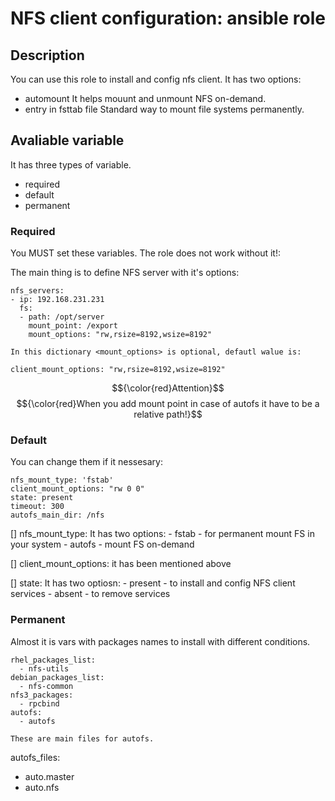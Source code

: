 # NFS client configuration: ansible role

## Description

You can use this role to install and config nfs client.
It has two options:
  - automount
    It helps mouunt and unmount NFS on-demand.
  - entry in fsttab file
    Standard way to mount file systems permanently.

## Avaliable variable

It has three types of variable.
  - required
  - default
  - permanent

### Required
You MUST set these variables. The role does not work without it!:

The main thing is to define NFS server with it's options:
```
nfs_servers: 
- ip: 192.168.231.231
  fs:
  - path: /opt/server
    mount_point: /export
    mount_options: "rw,rsize=8192,wsize=8192"

In this dictionary <mount_options> is optional, defautl walue is:

client_mount_options: "rw,rsize=8192,wsize=8192"
```
$${\color{red}Attention}$$
$${\color{red}When you add mount point in case of autofs it have to be a relative path!}$$
### Default

You can change them if it nessesary:
```
nfs_mount_type: 'fstab'
client_mount_options: "rw 0 0"
state: present
timeout: 300
autofs_main_dir: /nfs
```
[] nfs_mount_type:
    It has two options:
    - fstab - for permanent mount FS in your system
    - autofs - mount FS on-demand

[] client_mount_options:
    it has been mentioned above

[] state:
    It has two optiosn:
    - present - to install and config NFS client services
    - absent - to remove services

### Permanent

Almost it is vars with packages names to install with different conditions.

```
rhel_packages_list:
  - nfs-utils
debian_packages_list:
  - nfs-common
nfs3_packages:
  - rpcbind
autofs:
  - autofs

These are main files for autofs.
```
autofs_files:
  - auto.master
  - auto.nfs
```
